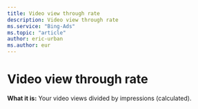 ```yaml
---
title: Video view through rate
description: Video view through rate
ms.service: "Bing-Ads"
ms.topic: "article"
author: eric-urban
ms.author: eur
---
```


# Video view through rate

**What it is:**  Your video views divided by impressions (calculated).


